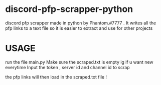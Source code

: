# discord-pfp-scrapper-python
discord pfp scrapper made in python by Phantom.#7777 . It writes all the pfp links to a text file so it is easier to extract and use for other projects


# USAGE
run the file main.py
Make sure the scraped.txt is empty ig if u want new everytime
Input the token , server id and channel id to scrap

the pfp links will then load in the scraped.txt file !

